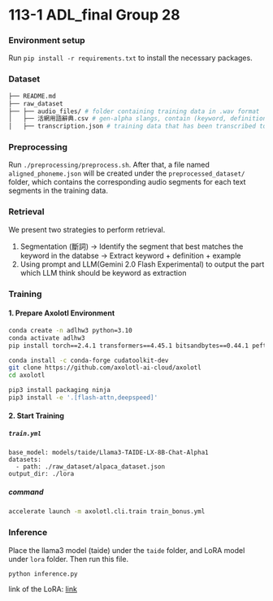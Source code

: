 # 113-1 ADL_final Group 28

### Environment setup

Run `pip install -r requirements.txt` to install the necessary packages. 

### Dataset

```bash
├── README.md
├── raw_dataset
├── ├── audio_files/ # folder containing training data in .wav format
│   ├── 活網用語辭典.csv # gen-alpha slangs, contain (keyword, definition, sentence)
│   ├── transcription.json # training data that has been transcribed to text by an ASR model
```

### Preprocessing

Run `./preprocessing/preprocess.sh`. After that, a file named `aligned_phoneme.json` will be created under the `preprocessed_dataset/` folder, which contains the corresponding audio segments for each text segments in the training data.

### Retrieval

We present two strategies to perform retrieval. 

1. Segmentation (斷詞) -> Identify the segment that best matches the keyword in the databse -> Extract keyword + definition + example 
2. Using prompt and LLM(Gemini 2.0 Flash Experimental) to output the part which LLM think should be keyword as extraction

### Training

#### 1. Prepare Axolotl Environment

```bash
conda create -n adlhw3 python=3.10
conda activate adlhw3
pip install torch==2.4.1 transformers==4.45.1 bitsandbytes==0.44.1 peft==0.13.0

conda install -c conda-forge cudatoolkit-dev
git clone https://github.com/axolotl-ai-cloud/axolotl
cd axolotl

pip3 install packaging ninja
pip3 install -e '.[flash-attn,deepspeed]'
```

#### 2. Start Training

##### `train.yml`


```
base_model: models/taide/Llama3-TAIDE-LX-8B-Chat-Alpha1
datasets:
  - path: ./raw_dataset/alpaca_dataset.json
output_dir: ./lora
```

##### command

```bash
accelerate launch -m axolotl.cli.train train_bonus.yml 
```

### Inference

Place the llama3 model (taide) under the `taide` folder, and LoRA model under `lora` folder. Then run this file.

```bash
python inference.py
```
link of the LoRA:
[link](https://drive.google.com/file/d/1TTAYl6LRh3taw8gBS50aUG6dINF8j2xD/view?usp=sharing) 
